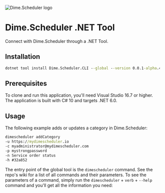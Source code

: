 ﻿![Dime.Scheduler logo](https://cdn.dimescheduler.com/dime-scheduler/Dime.Scheduler-Black.png)

# Dime.Scheduler .NET Tool

Connect with Dime.Scheduler through a .NET Tool.

## Installation

```cmd
dotnet tool install Dime.Scheduler.CLI --global --version 0.0.1-alpha.4
```

## Prerequisites

To clone and run this application, you'll need Visual Studio 16.7 or higher. The application is built with C# 10 and targets .NET 6.0.

## Usage

The following example adds or updates a category in Dime.Scheduler:

```cmd
dimescheduler addCategory
-u https://mydimescheduler.io
-c myadministrator@mydimescheduler.com
-p mystrongpassword
-n Service order status
-h #32a852
```

The entry point of the global tool is the `dimescheduler` command. See the repo's wiki for a list of all commands and their parameters.
To see the parameters of a command, simply run the `dimescheduler` + `verb` + `--help` command and you'll get all the information you need:
